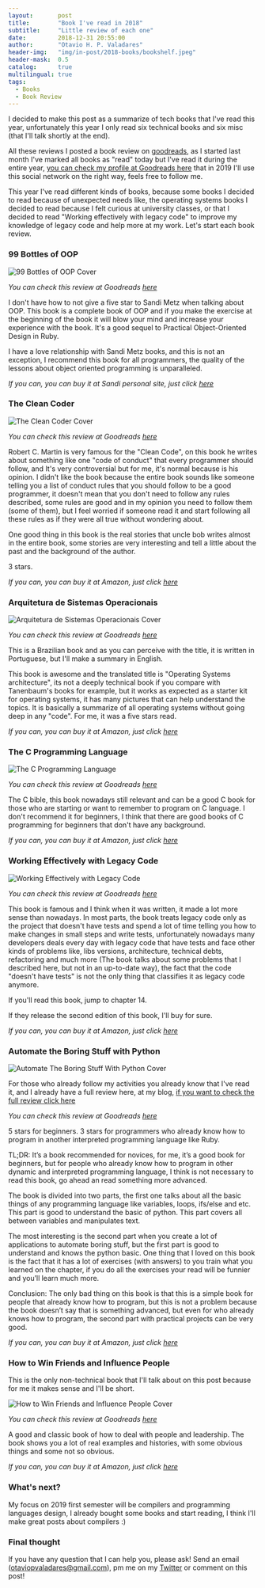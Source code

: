 ```yaml
---
layout:       post
title:        "Book I've read in 2018"
subtitle:     "Little review of each one"
date:         2018-12-31 20:55:00
author:       "Otavio H. P. Valadares"
header-img:   "img/in-post/2018-books/bookshelf.jpeg"
header-mask:  0.5
catalog:      true
multilingual: true
tags:
  - Books
  - Book Review
---
```


I decided to make this post as a summarize of tech books that I've read this year, unfortunately this year I only read six technical books and six misc (that I'll talk shortly at the end).

All these reviews I posted a book review on [goodreads](https://www.goodreads.com/), as I started last month I've marked all books as "read" today but I've read it during the entire year, [you can check my profile at Goodreads here](https://www.goodreads.com/review/list/89731389-otavio-valadares?shelf=read) that in 2019 I'll use this social network on the right way, feels free to follow me.

This year I've read different kinds of books, because some books I decided to read because of unexpected needs like, the operating systems books I decided to read because I felt curious at university classes, or that I decided to read "Working effectively with legacy code" to improve my knowledge of legacy code and help more at my work. Let's start each book review.

### 99 Bottles of OOP

![99 Bottles of OOP Cover](https://s3.amazonaws.com/garagelabio/2018-books-review/31183020.jpg)

*You can check this review at Goodreads [here](https://www.goodreads.com/review/show/2647315408)*

I don't have how to not give a five star to Sandi Metz when talking about OOP. This book is a complete book of OOP and if you make the exercise at the beginning of the book it will blow your mind and increase your experience with the book. It's a good sequel to Practical Object-Oriented Design in Ruby.

I have a love relationship with Sandi Metz books, and this is not an exception, I recommend this book for all programmers, the quality of the lessons about object oriented programming is unparalleled.

*If you can, you can buy it at Sandi personal site, just click [here](https://www.sandimetz.com/99bottles/)*

### The Clean Coder

![The Clean Coder Cover](https://s3.amazonaws.com/garagelabio/2018-books-review/5154eSTKUxL._SX382_BO1%2C204%2C203%2C200_.jpg)

*You can check this review at Goodreads [here](https://www.goodreads.com/review/show/2647354177)*

Robert C. Martin is very famous for the "Clean Code", on this book he writes about something like one "code of conduct" that every programmer should follow, and It's very controversial but for me, it's normal because is his opinion. I didn't like the book because the entire book sounds like someone telling you a list of conduct rules that you should follow to be a good programmer, it doesn't mean that you don't need to follow any rules described, some rules are good and in my opinion you need to follow them (some of them), but I feel worried if someone read it and start following all these rules as if they were all true without wondering about.

One good thing in this book is the real stories that uncle bob writes almost in the entire book, some stories are very interesting and tell a little about the past and the background of the author.

3 stars.

*If you can, you can buy it at Amazon, just click [here](https://www.amazon.com/Clean-Coder-Conduct-Professional-Programmers/dp/0137081073/ref=sr_1_1?ie=UTF8&qid=1546296525&sr=8-1&keywords=the+clean+coder)*

### Arquitetura de Sistemas Operacionais

![Arquitetura de Sistemas Operacionais Cover](https://s3.amazonaws.com/garagelabio/2018-books-review/download+(1).jpeg)

*You can check this review at Goodreads [here](https://www.goodreads.com/review/show/2647321315)*

This is a Brazilian book and as you can perceive with the title, it is written in Portuguese, but I'll make a summary in English.

This book is awesome and the translated title is "Operating Systems architecture", its not a deeply technical book if you compare with Tanenbaum's books for example, but it works as expected as a starter kit for operating systems, it has many pictures that can help understand the topics. It is basically a summarize of all operating systems without going deep in any "code". For me, it was a five stars read.

*If you can, you can buy it at Amazon, just click [here](https://www.amazon.com/Arquitetura-Sistemas-Operacionais-Portuguese-Francis-ebook/dp/B073DPFGTM/ref=sr_1_1?ie=UTF8&qid=1546296490&sr=8-1&keywords=arquitetura+de+sistemas+operacionais)*

### The C Programming Language

![The C Programming Language](https://s3.amazonaws.com/garagelabio/2018-books-review/41gHB8KelXL._SX377_BO1%2C204%2C203%2C200_.jpg)

*You can check this review at Goodreads [here](https://www.goodreads.com/review/show/2647379600)*

The C bible, this book nowadays still relevant and can be a good C book for those who are starting or want to remember to program on C language. I don't recommend it for beginners, I think that there are good books of C programming for beginners that don't have any background.

*If you can, you can buy it at Amazon, just click [here](https://www.amazon.com/Programming-Language-2nd-Brian-Kernighan/dp/0131103628/ref=sr_1_1?ie=UTF8&qid=1546296454&sr=8-1&keywords=the+c+programming+language)*

### Working Effectively with Legacy Code

![Working Effectively with Legacy Code](https://s3.amazonaws.com/garagelabio/2018-books-review/51EgCCLOWxL._SX376_BO1%2C204%2C203%2C200_.jpg)

*You can check this review at Goodreads [here](https://www.goodreads.com/review/show/2647333361)*

This book is famous and I think when it was written, it made a lot more sense than nowadays. In most parts, the book treats legacy code only as the project that doesn't have tests and spend a lot of time telling you how to make changes in small steps and write tests, unfortunately nowadays many developers deals every day with legacy code that have tests and face other kinds of problems like, libs versions, architecture, technical debts, refactoring and much more (The book talks about some problems that I described here, but not in an up-to-date way), the fact that the code "doesn't have tests" is not the only thing that classifies it as legacy code anymore.

If you'll read this book, jump to chapter 14.

If they release the second edition of this book, I'll buy for sure.

*If you can, you can buy it at Amazon, just click [here](https://www.amazon.com/Working-Effectively-Legacy-Michael-Feathers/dp/0131177052/ref=sr_1_1?ie=UTF8&qid=1546296419&sr=8-1&keywords=working+effectively+with+legacy+code)*

### Automate the Boring Stuff with Python

![Automate The Boring Stuff With Python Cover](https://s3.amazonaws.com/garagelabio/2018-books-review/automate_cover_medium.png)

For those who already follow my activities you already know that I've read it, and I already have a full review here, at my blog, [if you want to check the full review click here](https://otaviovaladares.com/2018/11/11/book-review-python-automate-boring-stuff/)

*You can check this review at Goodreads [here](https://www.goodreads.com/review/show/2647369181)*

5 stars for beginners.
3 stars for programmers who already know how to program in another interpreted programming language like Ruby.

TL;DR: It’s a book recommended for novices, for me, it’s a good book for beginners, but for people who already know how to program in other dynamic and interpreted programming language, I think is not necessary to read this book, go ahead an read something more advanced.

The book is divided into two parts, the first one talks about all the basic things of any programming language like variables, loops, ifs/else and etc. This part is good to understand the basic of python. This part covers all between variables and manipulates text.

The most interesting is the second part when you create a lot of applications to automate boring stuff, but the first part is good to understand and knows the python basic. One thing that I loved on this book is the fact that it has a lot of exercises (with answers) to you train what you learned on the chapter, if you do all the exercises your read will be funnier and you’ll learn much more.

Conclusion: The only bad thing on this book is that this is a simple book for people that already know how to program, but this is not a problem because the book doesn’t say that is something advanced, but even for who already knows how to program, the second part with practical projects can be very good.

*If you can, you can buy it at Amazon, just click [here](https://www.amazon.com/Automate-Boring-Stuff-Python-Programming/dp/1593275994/ref=sr_1_1?ie=UTF8&qid=1546296387&sr=8-1&keywords=automate+the+boring+stuff+with+python)*

### How to Win Friends and Influence People

This is the only non-technical book that I'll talk about on this post because for me it makes sense and I'll be short.

![How to Win Friends and Influence People Cover](https://s3.amazonaws.com/garagelabio/2018-books-review/51X7dEUFgoL._SX320_BO1%2C204%2C203%2C200_.jpg)

*You can check this review at Goodreads [here](https://www.goodreads.com/review/show/2647293139)*

A good and classic book of how to deal with people and leadership. The book shows you a lot of real examples and histories, with some obvious things and some not so obvious.

*If you can, you can buy it at Amazon, just click [here](https://www.amazon.com/How-Win-Friends-Influence-People/dp/0671027034/ref=sr_1_3?ie=UTF8&qid=1546296261&sr=8-3&keywords=How+to+Win+Friends+and+Influence+People)*

### What's next?

My focus on 2019 first semester will be compilers and programming languages design, I already bought some books and start reading, I think I'll make great posts about compilers :)

### Final thought

If you have any question that I can help you, please ask! Send an email (otaviopvaladares@gmail.com), pm me on my [Twitter](https://twitter.com/valadaresotavio) or comment on this post!


